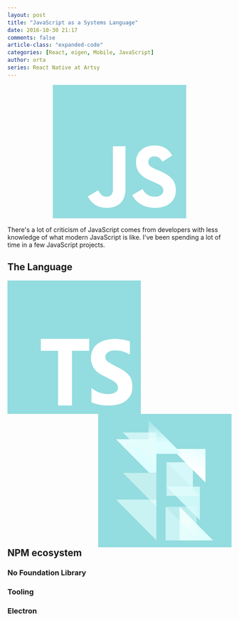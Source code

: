 ```yaml
---
layout: post
title: "JavaScript as a Systems Language"
date: 2016-10-30 21:17
comments: false
article-class: "expanded-code"
categories: [React, eigen, Mobile, JavaScript]
author: orta
series: React Native at Artsy
---
```


<center>
<img src="/images/js-as-systems/js-logo.svg" style="width:300px;">
</center>

There's a lot of criticism of JavaScript comes from developers with less knowledge of what modern JavaScript is like. I've been spending a lot of time in a few JavaScript projects.    

## The Language

<center>
    <a href="http://www.typescriptlang.org">
        <img src="/images/js-as-systems/typescript-logo.svg" style="width:300px;float:left;">
    </a>
    <a href="https://flowtype.org">
        <img src="/images/js-as-systems/flow-logo.svg" style="width:300px; float:right;">
    </a>
</center>
<div style ="clear:both;"/>



## NPM ecosystem

### No Foundation Library

### Tooling

### Electron